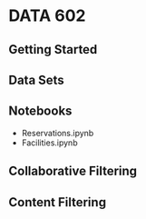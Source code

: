 # DATA 602

## Getting Started

## Data Sets

## Notebooks

- Reservations.ipynb
- Facilities.ipynb

## Collaborative Filtering

## Content Filtering